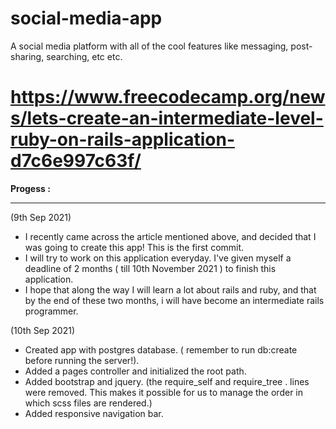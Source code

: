 # social-media-app
A social media platform with all of the cool features like messaging, post-sharing, searching, etc etc.

# https://www.freecodecamp.org/news/lets-create-an-intermediate-level-ruby-on-rails-application-d7c6e997c63f/
 
<b>Progess : </b>
<hr/>

(9th Sep 2021)
- I recently came across the article mentioned above, and decided that I was going to create this app! This is the first commit. 
- I will try to work on this application everyday. I've given myself a deadline of 2 months ( till 10th November 2021 ) to finish this application.
- I hope that along the way I will learn a lot about rails and ruby, and that by the end of these two months, i will have become an intermediate rails programmer.

(10th Sep 2021)
- Created app with postgres database. ( remember to run db:create before running the server!).
- Added a pages controller and initialized the root path.
- Added bootstrap and jquery. (the require_self and require_tree . lines were removed. This makes it possible for us to manage the order in which scss files are rendered.)
- Added responsive navigation bar.